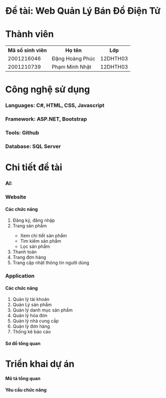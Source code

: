 # Đề tài: Web Quản Lý Bán Đồ Điện Tử

# Thành viên

<div>
  <table>
    <tr>
      <th>Mã số sinh viên</th>
      <th>Họ tên</th>
      <th>Lớp</th>
    </tr>
    <tr>
      <td>2001216046</td>
      <td>Đặng Hoàng Phúc</td>
      <td>12DHTH03</td>
    </tr>
    <tr>
      <td>2001210739</td>
      <td>Phạm Minh Nhật</td>
      <td>12DHTH03</td>
    </tr>
  </table>
</div>

# Công nghệ sử dụng

<h3>Languages: C#, HTML, CSS, Javascript</h3>
<h3>Framework: ASP.NET, Bootstrap</h3>
<h3>Tools: Github</h3>
<h3>Database: SQL Server</h3>

# Chi tiết đề tài
<div>
  <h3>AI: </h3>
  <h3>Website</h3>
  <h4>Các chức năng</h4>
  <ol>
    <li>Đăng ký, đăng nhập</li>
    <li>Trang sản phẩm</li>
    <ul>
      <li>Xem chi tiết sản phẩm</li>
      <li>Tìm kiếm sản phẩm</li>
      <li>Lọc sản phẩm</li>
    </ul>
    <li>Thanh toán</li>
    <li>Trang đơn hàng</li>
    <li>Trang cập nhật thông tin người dùng</li>
  </ol>

  <h3>Application</h3>
  <h4>Các chức năng</h4>
  <ol>
    <li>Quản lý tài khoản</li>
    <li>Quản Lý sản phẩm</li>
    <li>Quản lý danh mục sản phẩm</li>
    <li>Quản lý hóa đơn</li>
    <li>Quản lý nhà cung cấp</li>
    <li>Quản lý đơn hàng</li>
    <li>Thống kê báo cáo</li>
  </ol>
  <h4>Sơ đồ tổng quan</h4>
</div>

# Triển khai dự án

<h4>Mô tả tổng quan</h4>
<h4>Yêu cầu chức năng</h4>
